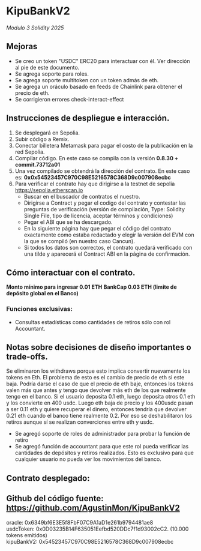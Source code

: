 # KipuBankV2
*Modulo 3 Solidity 2025*


## Mejoras
- Se creo un token "USDC" ERC20 para interactuar con él. Ver dirección al pie de este documento.
- Se agrega soporte para roles.
- Se agrega soporte multitoken con un token admás de eth.
- Se agrega un oráculo basado en feeds de Chainlink para obtener el precio de eth.
- Se corrigieron errores check-interact-effect

## Instrucciones de despliegue e interacción.
1. Se desplegará en Sepolia.
2. Subir código a Remix.
3. Conectar billetera Metamask para pagar el costo de la publicación en la red Sepolia.
4. Compilar código. En este caso se compila con la versión **0.8.30 + commit.73712a01**
5. Una vez compilado se obtendrá la dirección del contrato. En este caso es: **0x0x54523457C970C98E5216578C368D9c007908ecbc**
6. Para verificar el contrato hay que dirigirse a la testnet de sepolia https://sepolia.etherscan.io
    - Buscar en el buscador de contratos el nuestro.
    - Dirigirse a Contract y pegar el codigo del contrato y contestar las preguntas de verificación (versión de compilación, Type: Solidity Single File, tipo de licencia, aceptar términos y condiciones)
    - Pegar el ABI que se ha descargado.
    - En la siguiente página hay que pegar el código del contrato exactamente como estaba redactado y elegir la versión del EVM con la que se compiló (en nuestro caso Cancun).
    - Si todos los datos son correctos, el contrato quedará verificado con una tilde y aparecerá el Contract ABI en la página de confirmación.

## Cómo interactuar con el contrato.
   **Monto mínimo para ingresar 0.01 ETH**
   **BankCap 0.03 ETH (limite de depósito global en el Banco)**
### Funciones exclusivas:
- Consultas estadísticas como cantidades de retiros sólo con rol Accountant.


## Notas sobre decisiones de diseño importantes o trade-offs.
Se eliminaron los withdraws porque esto implica convertir nuevamente los tokens en Eth. 
El problema de esto es el cambio de precio de eth si este baja.
Podría darse el caso de que el precio de eth baje, entonces los tokens valen más que antes y tengo que devolver más eth de los que realmente tengo en el banco. Si el usuario deposita 0.1 eth, luego deposita otros 0.1 eth y los convierte en 400 usdc. Luego eth baja de precio y los 400usdc pasan a ser 0.11 eth y quiere recuperar el dinero, entonces tendría que devolver 0.21 eth cuando el banco tiene realmente 0.2.
Por eso se deshabilitaron los retiros aunque sí se realizan converciones entre eth y usdc.

- Se agregó soporte de roles de administrador para probar la función de retiro
- Se agregó función de accountant para que este rol pueda verificar las cantidades de depósitos y retiros realizados. Esto es exclusivo para que cualquier usuario no pueda ver los movimientos del banco.

## Contrato desplegado:
## Github del código fuente: https://github.com/AgustinMon/KipuBankV2


oracle: 0x6349bf6E3E5f8FbF07C9A1aD1e261b9794481ae8<br/>
usdcToken: 0x0D03235B14F635051Eefbd520DDc7f1d93002cC2. (10.000 tokens emitidos)<br/>
kipuBankV2: 0x54523457C970C98E5216578C368D9c007908ecbc<br/>
